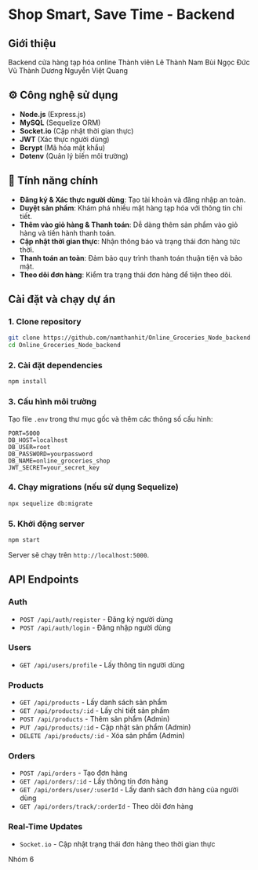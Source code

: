 # Shop Smart, Save Time - Backend

## Giới thiệu
Backend cửa hàng tạp hóa online
Thành viên 
Lê Thành Nam
Bùi Ngọc Đức
Vũ Thành Dương
Nguyễn Việt Quang

## ⚙️ Công nghệ sử dụng
- **Node.js** (Express.js)
- **MySQL** (Sequelize ORM)
- **Socket.io** (Cập nhật thời gian thực)
- **JWT** (Xác thực người dùng)
- **Bcrypt** (Mã hóa mật khẩu)
- **Dotenv** (Quản lý biến môi trường)

## 🚀 Tính năng chính
- **Đăng ký & Xác thực người dùng**: Tạo tài khoản và đăng nhập an toàn.
- **Duyệt sản phẩm**: Khám phá nhiều mặt hàng tạp hóa với thông tin chi tiết.
- **Thêm vào giỏ hàng & Thanh toán**: Dễ dàng thêm sản phẩm vào giỏ hàng và tiến hành thanh toán.
- **Cập nhật thời gian thực**: Nhận thông báo và trạng thái đơn hàng tức thời.
- **Thanh toán an toàn**: Đảm bảo quy trình thanh toán thuận tiện và bảo mật.
- **Theo dõi đơn hàng**: Kiểm tra trạng thái đơn hàng để tiện theo dõi.

## Cài đặt và chạy dự án

### 1. Clone repository
```bash
git clone https://github.com/namthanhit/Online_Groceries_Node_backend
cd Online_Groceries_Node_backend
```

### 2. Cài đặt dependencies
```bash
npm install
```

### 3. Cấu hình môi trường
Tạo file `.env` trong thư mục gốc và thêm các thông số cấu hình:
```env
PORT=5000
DB_HOST=localhost
DB_USER=root
DB_PASSWORD=yourpassword
DB_NAME=online_groceries_shop
JWT_SECRET=your_secret_key
```

### 4. Chạy migrations (nếu sử dụng Sequelize)
```bash
npx sequelize db:migrate
```

### 5. Khởi động server
```bash
npm start
```

Server sẽ chạy trên `http://localhost:5000`.

## API Endpoints

### Auth
- `POST /api/auth/register` - Đăng ký người dùng
- `POST /api/auth/login` - Đăng nhập người dùng

### Users
- `GET /api/users/profile` - Lấy thông tin người dùng

### Products
- `GET /api/products` - Lấy danh sách sản phẩm
- `GET /api/products/:id` - Lấy chi tiết sản phẩm
- `POST /api/products` - Thêm sản phẩm (Admin)
- `PUT /api/products/:id` - Cập nhật sản phẩm (Admin)
- `DELETE /api/products/:id` - Xóa sản phẩm (Admin)

### Orders
- `POST /api/orders` - Tạo đơn hàng
- `GET /api/orders/:id` - Lấy thông tin đơn hàng
- `GET /api/orders/user/:userId` - Lấy danh sách đơn hàng của người dùng
- `GET /api/orders/track/:orderId` - Theo dõi đơn hàng

### Real-Time Updates
- `Socket.io` - Cập nhật trạng thái đơn hàng theo thời gian thực

Nhóm 6

